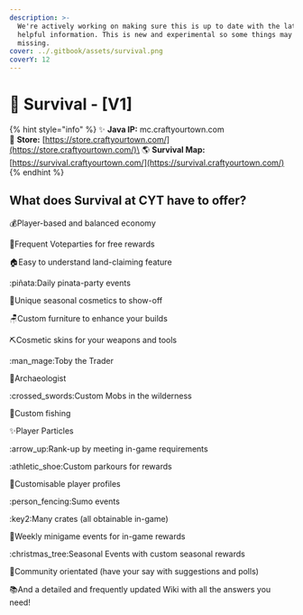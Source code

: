 ```yaml
---
description: >-
  We're actively working on making sure this is up to date with the latest and
  helpful information. This is new and experimental so some things may be
  missing.
cover: ../.gitbook/assets/survival.png
coverY: 12
---
```


# 🏡 Survival - \[V1]

{% hint style="info" %}
✨ **Java IP:** mc.craftyourtown.com\
🌠 **Store:** [https://store.craftyourtown.com/](https://store.craftyourtown.com/)\
🌎 **Survival Map:** [https://survival.craftyourtown.com/](https://survival.craftyourtown.com/)
{% endhint %}

## **What does Survival at CYT have to offer?**

:moneybag:Player-based and balanced economy

:tada:Frequent Voteparties for free rewards

:house:Easy to understand land-claiming feature

:piñata:Daily pinata-party events

:tophat:Unique seasonal cosmetics to show-off

:chair:Custom furniture to enhance your builds

:pick:Cosmetic skins for your weapons and tools

:man\_mage:Toby the Trader

:bone:Archaeologist

:crossed\_swords:Custom Mobs in the wilderness

:dolphin:Custom fishing&#x20;

:sparkles:Player Particles

:arrow\_up:Rank-up by meeting in-game requirements

:athletic\_shoe:Custom parkours for rewards

:adult:Customisable player profiles&#x20;

:person\_fencing:Sumo events

:key2:Many crates (all obtainable in-game)

:date:Weekly minigame events for in-game rewards

:christmas\_tree:Seasonal Events with custom seasonal rewards

:handshake:Community orientated (have your say with suggestions and polls)&#x20;

:books:And a detailed and frequently updated Wiki with all the answers you need!



